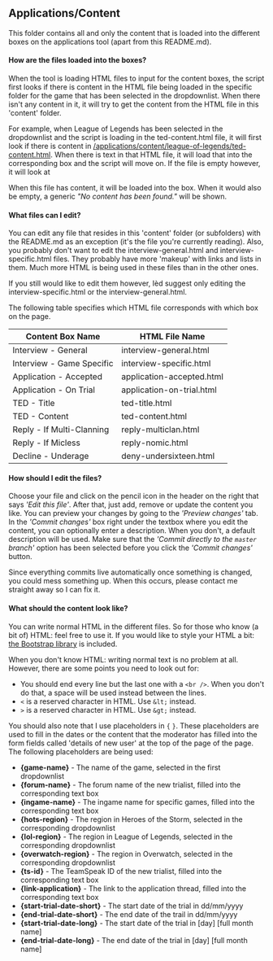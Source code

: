 
## Applications/Content

This folder contains all and only the content that is loaded into the different boxes
on the applications tool (apart from this README.md).

#### How are the files loaded into the boxes?

When the tool is loading HTML files to input for the content boxes, the script first looks if
there is content in the HTML file being loaded in the specific folder
for the game that has been selected in the dropdownlist.
When there isn't any content in it,
it will try to get the content from the HTML file in this 'content' folder.

For example, when League of Legends has been selected in the dropdownlist
and the script is loading in the ted-content.html file,
it will first look if there is content in
[/applications/content/league-of-legends/ted-content.html](https://github.com/melidas/melidas.github.io/blob/master/applications/content/league-of-legends/ted-content.html).
When there is text in that HTML file, it will load that into the corresponding box
and the script will move on.
If the file is empty however, it will look at 

When this file has content, it will be loaded into the box.
When it would also be empty, a generic *"No content has been found."* will be shown.

#### What files can I edit?

You can edit any file that resides in this 'content' folder (or subfolders)
with the README.md as an exception (it's the file you're currently reading).
Also, you probably don't want to edit the interview-general.html and
interview-specific.html files.
They probably have more 'makeup' with links and lists in them.
Much more HTML is being used in these files than in the other ones.

If you still would like to edit them however,
Ièd suggest only editing the interview-specific.html or the interview-general.html.

The following table specifies which HTML file corresponds with which box on the page.

Content Box Name | HTML File Name
------------------ | --------------
Interview - General | interview-general.html
Interview - Game Specific | interview-specific.html
Application - Accepted | application-accepted.html
Application - On Trial | application-on-trial.html
TED - Title | ted-title.html
TED - Content | ted-content.html
Reply - If Multi-Clanning | reply-multiclan.html
Reply - If Micless | reply-nomic.html
Decline - Underage | deny-undersixteen.html

#### How should I edit the files?

Choose your file and click on the pencil icon in the header on the right that says *'Edit this file'*.
After that, just add, remove or update the content you like.
You can preview your changes by going to the *'Preview changes'* tab.
In the *'Commit changes'* box right under the textbox where you edit the content, 
you can optionally enter a description.
When you don't, a default description will be used.
Make sure that the *'Commit directly to the `master` branch'* option has been selected
before you click the *'Commit changes'* button.

Since everything commits live automatically once something is changed, you could mess something up. When this occurs, please contact me straight away so I can fix it.

#### What should the content look like?

You can write normal HTML in the different files.
So for those who know (a bit of) HTML: feel free to use it.
If you would like to style your HTML a bit: 
[the Bootstrap library](http://getbootstrap.com/) is included.

When you don't know HTML: writing normal text is no problem at all.
However, there are some points you need to look out for:
* You should end every line but the last one with a `<br />`.
When you don't do that, a space will be used instead between the lines.
* `<` is a reserved character in HTML. Use `&lt;` instead.
* `>` is a reserved character in HTML. Use `&gt;` instead.

You should also note that I use placeholders in `{` `}`.
These placeholders are used to fill in the dates or the content
that the moderator has filled into the form fields called 'details of new user' at the top of the page of the page.
The following placeholders are being used:
* **{game-name}** - The name of the game, selected in the first dropdownlist
* **{forum-name}** - The forum name of the new trialist, filled into the corresponding text box
* **{ingame-name}** - The ingame name for specific games, filled into the corresponding text box
* **{hots-region}** - The region in Heroes of the Storm, selected in the corresponding dropdownlist
* **{lol-region}** - The region in League of Legends, selected in the corresponding dropdownlist
* **{overwatch-region}** - The region in Overwatch, selected in the corresponding dropdownlist
* **{ts-id}** - The TeamSpeak ID of the new trialist, filled into the corresponding text box
* **{link-application}** - The link to the application thread, filled into the corresponding text box
* **{start-trial-date-short}** - The start date of the trial in dd/mm/yyyy
* **{end-trial-date-short}** - The end date of the trail in dd/mm/yyyy
* **{start-trial-date-long}** - The start date of the trial in [day] [full month name]
* **{end-trial-date-long}** - The end date of the trial in [day] [full month name]

